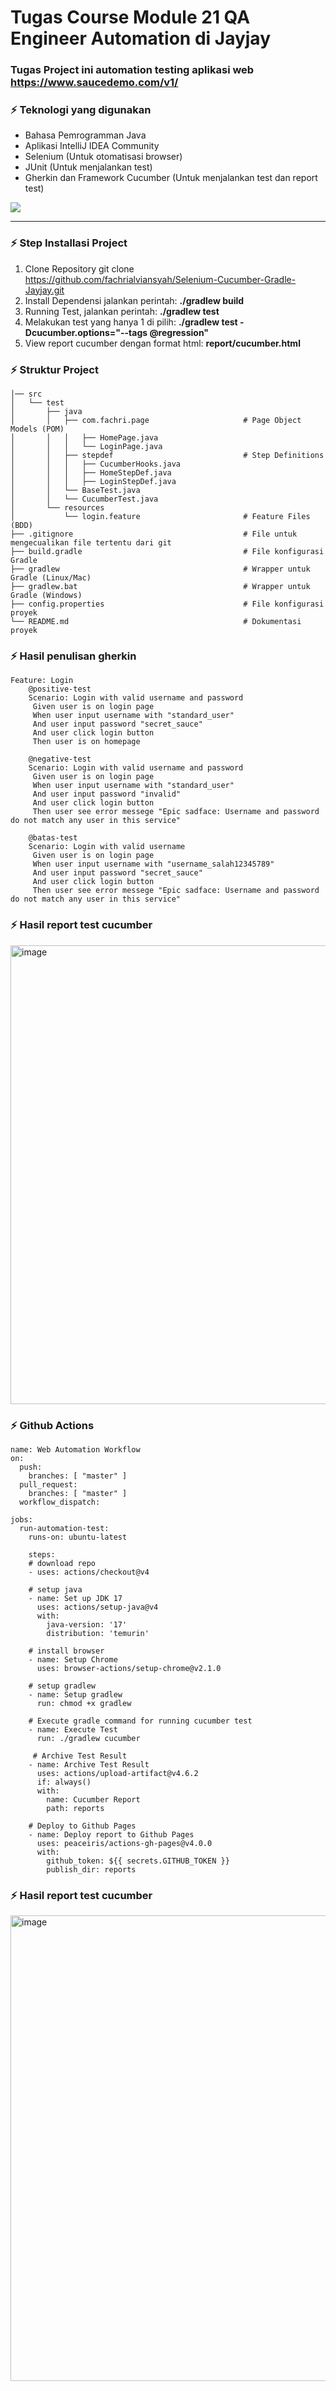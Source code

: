 # Tugas Course Module 21 QA Engineer Automation di Jayjay
### Tugas Project ini automation testing aplikasi web https://www.saucedemo.com/v1/

### :zap: Teknologi yang digunakan
- Bahasa Pemrogramman Java
- Aplikasi IntelliJ IDEA Community
- Selenium (Untuk otomatisasi browser)
- JUnit (Untuk menjalankan test)
- Gherkin dan Framework Cucumber (Untuk menjalankan test dan report test)
<img src="https://skillicons.dev/icons?i=java,idea,selenium,gradle,gherkin"/>

---

### :zap: Step Installasi Project
1. Clone Repository git clone https://github.com/fachrialviansyah/Selenium-Cucumber-Gradle-Jayjay.git
2. Install Dependensi jalankan perintah: **./gradlew build**
3. Running Test, jalankan perintah: **./gradlew test**
4. Melakukan test yang hanya 1 di pilih: **./gradlew test -Dcucumber.options="--tags @regression"**
5. View report cucumber dengan format html: **report/cucumber.html**

### :zap: Struktur Project
    │── src 
    │   └── test
    │       ├── java
    │       │   ├── com.fachri.page                     # Page Object Models (POM)
    │       │   │   ├── HomePage.java
    │       │   │   └── LoginPage.java
    │       │   ├── stepdef                             # Step Definitions
    │       │   │   ├── CucumberHooks.java
    │       │   │   ├── HomeStepDef.java
    │       │   │   ├── LoginStepDef.java
    │       │   └── BaseTest.java
    │       │   └── CucumberTest.java
    │       └── resources
    │           └── login.feature                       # Feature Files (BDD)
    ├── .gitignore                                      # File untuk mengecualikan file tertentu dari git
    ├── build.gradle                                    # File konfigurasi Gradle
    ├── gradlew                                         # Wrapper untuk Gradle (Linux/Mac)
    ├── gradlew.bat                                     # Wrapper untuk Gradle (Windows)
    ├── config.properties                               # File konfigurasi proyek
    └── README.md                                       # Dokumentasi proyek

### :zap: Hasil penulisan gherkin
    Feature: Login
        @positive-test
        Scenario: Login with valid username and password
         Given user is on login page
         When user input username with "standard_user"
         And user input password "secret_sauce"
         And user click login button
         Then user is on homepage

        @negative-test
        Scenario: Login with valid username and password
         Given user is on login page
         When user input username with "standard_user"
         And user input password "invalid"
         And user click login button
         Then user see error messege "Epic sadface: Username and password do not match any user in this service"

        @batas-test
        Scenario: Login with valid username
         Given user is on login page
         When user input username with "username_salah12345789"
         And user input password "secret_sauce"
         And user click login button
         Then user see error messege "Epic sadface: Username and password do not match any user in this service"

### :zap: Hasil report test cucumber

<img width="1067" height="734" alt="image" src="https://github.com/user-attachments/assets/04c36028-7ace-4de5-9d7a-13307b692e62" />

### :zap: Github Actions

    name: Web Automation Workflow
    on:
      push:
        branches: [ "master" ]
      pull_request:
        branches: [ "master" ]
      workflow_dispatch:
    
    jobs:
      run-automation-test:
        runs-on: ubuntu-latest
    
        steps:
        # download repo
        - uses: actions/checkout@v4
    
        # setup java
        - name: Set up JDK 17
          uses: actions/setup-java@v4
          with:
            java-version: '17'
            distribution: 'temurin'
        
        # install browser
        - name: Setup Chrome
          uses: browser-actions/setup-chrome@v2.1.0
    
        # setup gradlew
        - name: Setup gradlew
          run: chmod +x gradlew
          
        # Execute gradle command for running cucumber test
        - name: Execute Test
          run: ./gradlew cucumber
    
         # Archive Test Result
        - name: Archive Test Result
          uses: actions/upload-artifact@v4.6.2
          if: always()
          with:
            name: Cucumber Report
            path: reports
    
        # Deploy to Github Pages
        - name: Deploy report to Github Pages
          uses: peaceiris/actions-gh-pages@v4.0.0
          with:
            github_token: ${{ secrets.GITHUB_TOKEN }}
            publish_dir: reports
            
### :zap: Hasil report test cucumber

<img width="1072" height="745" alt="image" src="https://github.com/user-attachments/assets/d7de9758-032e-4641-9834-db9108685b51" />


